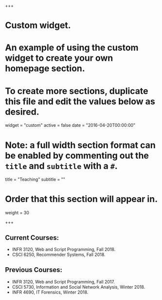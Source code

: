+++
# Custom widget.
# An example of using the custom widget to create your own homepage section.
# To create more sections, duplicate this file and edit the values below as desired.
widget = "custom"
active = false
date = "2016-04-20T00:00:00"

# Note: a full width section format can be enabled by commenting out the `title` and `subtitle` with a `#`.
title = "Teaching"
subtitle = ""

# Order that this section will appear in.
weight = 30

+++


## Current Courses:
- INFR 3120, Web and Script Programming, Fall 2018.
- CSCI 6250, Recommender Systems, Fall 2018.


## Previous Courses:

- INFR 3120, Web and Script Programming, Fall 2017.
- CSCI 5730, Information and Social Network Analysis, Winter 2018.
- INFR 4690, IT Forensics, Winter 2018.
